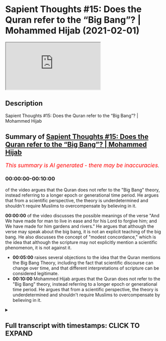 # Sapient Thoughts #15: Does the Quran refer to the “Big Bang”? | Mohammed Hijab (2021-02-01)

<iframe loading='lazy' allow='autoplay' src='https://www.youtube.com/embed/FPZ57LCYLqQ'></iframe>

## Description

Sapient Thoughts #15: Does the Quran refer to the “Big Bang”? | Mohammed Hijab

## Summary of [Sapient Thoughts #15: Does the Quran refer to the “Big Bang”? | Mohammed Hijab](https://www.youtube.com/watch?v=FPZ57LCYLqQ)

*<span style="color:red; font-size:125%">This summary is AI generated - there may be inaccuracies</span>. [](/)*

### <a onclick="modifyYTiframeseektime('0')">00:00:00-00:10:00</a>

of the video argues that the Quran does not refer to the "Big Bang" theory, instead referring to a longer epoch or generational time period. He argues that from a scientific perspective, the theory is underdetermined and shouldn't require Muslims to overcompensate by believing in it.

**<a onclick="modifyYTiframeseektime('0')">00:00:00</a>** of the video discusses the possible meanings of the verse "And We have made for man to live in ease and for his Lord to forgive him; and We have made for him gardens and rivers." He argues that although the verse may speak about the big bang, it is not an explicit teaching of the big bang. He also discusses the concept of "modest concordance," which is the idea that although the scripture may not explicitly mention a scientific phenomenon, it is not against it.

* **<a onclick="modifyYTiframeseektime('300')">00:05:00</a>** raises several objections to the idea that the Quran mentions the Big Bang Theory, including the fact that scientific discourse can change over time, and that different interpretations of scripture can be considered legitimate.
* **<a onclick="modifyYTiframeseektime('600')">00:10:00</a>** Mohammed Hijab argues that the Quran does not refer to the "Big Bang" theory, instead referring to a longer epoch or generational time period. He argues that from a scientific perspective, the theory is underdetermined and shouldn't require Muslims to overcompensate by believing in it.

<details><summary><h2>Full transcript with timestamps: CLICK TO EXPAND</h2></summary>

<a onclick="modifyYTiframeseektime('2')">0:00:02</a> [Music]  
<a onclick="modifyYTiframeseektime('12')">0:00:12</a> and welcome to another episode of  
<a onclick="modifyYTiframeseektime('14')">0:00:14</a> sapient thoughts where we discuss  
<a onclick="modifyYTiframeseektime('15')">0:00:15</a> theo philosophical issues where we  
<a onclick="modifyYTiframeseektime('17')">0:00:17</a> refute those arguments of the detractors  
<a onclick="modifyYTiframeseektime('19')">0:00:19</a> of islam  
<a onclick="modifyYTiframeseektime('20')">0:00:20</a> in addition to making our own arguments  
<a onclick="modifyYTiframeseektime('22')">0:00:22</a> for the veracity of islam  
<a onclick="modifyYTiframeseektime('24')">0:00:24</a> today inshallah we're going to be  
<a onclick="modifyYTiframeseektime('25')">0:00:25</a> talking about the big bang and whether  
<a onclick="modifyYTiframeseektime('27')">0:00:27</a> or not the quran  
<a onclick="modifyYTiframeseektime('28')">0:00:28</a> talks about the big bang or actively  
<a onclick="modifyYTiframeseektime('30')">0:00:30</a> teaches the big bang  
<a onclick="modifyYTiframeseektime('32')">0:00:32</a> and of course this is a ubiquitous kind  
<a onclick="modifyYTiframeseektime('34')">0:00:34</a> of claim that you find  
<a onclick="modifyYTiframeseektime('35')">0:00:35</a> with those who espouse the scientific  
<a onclick="modifyYTiframeseektime('37')">0:00:37</a> miracles narrative  
<a onclick="modifyYTiframeseektime('38')">0:00:38</a> both in the western world in the  
<a onclick="modifyYTiframeseektime('40')">0:00:40</a> english-speaking world and of course the  
<a onclick="modifyYTiframeseektime('42')">0:00:42</a> middle east as well i'm sure in other  
<a onclick="modifyYTiframeseektime('43')">0:00:43</a> parts of the world  
<a onclick="modifyYTiframeseektime('45')">0:00:45</a> that i don't have access to  
<a onclick="modifyYTiframeseektime('46')">0:00:46</a> unfortunately because my language skills  
<a onclick="modifyYTiframeseektime('48')">0:00:48</a> are limited  
<a onclick="modifyYTiframeseektime('49')">0:00:49</a> but let's say let's answer this question  
<a onclick="modifyYTiframeseektime('52')">0:00:52</a> the question of whether the quran or not  
<a onclick="modifyYTiframeseektime('54')">0:00:54</a> actively speaks about the big bang  
<a onclick="modifyYTiframeseektime('56')">0:00:56</a> before we do this though  
<a onclick="modifyYTiframeseektime('57')">0:00:57</a> i think it's very important to note that  
<a onclick="modifyYTiframeseektime('60')">0:01:00</a> here at sapiens institute we think that  
<a onclick="modifyYTiframeseektime('62')">0:01:02</a> the most sophisticated  
<a onclick="modifyYTiframeseektime('64')">0:01:04</a> way of dealing with the quran in in so  
<a onclick="modifyYTiframeseektime('67')">0:01:07</a> much as  
<a onclick="modifyYTiframeseektime('67')">0:01:07</a> it talks about the naturalistic  
<a onclick="modifyYTiframeseektime('69')">0:01:09</a> phenomena of the world  
<a onclick="modifyYTiframeseektime('70')">0:01:10</a> is to apply a multi-layered approach and  
<a onclick="modifyYTiframeseektime('73')">0:01:13</a> this approach really says that the quran  
<a onclick="modifyYTiframeseektime('75')">0:01:15</a> speaks in a simple and concise yet  
<a onclick="modifyYTiframeseektime('77')">0:01:17</a> powerful and rich  
<a onclick="modifyYTiframeseektime('78')">0:01:18</a> way which communicates with different  
<a onclick="modifyYTiframeseektime('81')">0:01:21</a> audiences from  
<a onclick="modifyYTiframeseektime('82')">0:01:22</a> the 7th century all the way through to  
<a onclick="modifyYTiframeseektime('84')">0:01:24</a> the 21st century  
<a onclick="modifyYTiframeseektime('86')">0:01:26</a> and it also says that when we're looking  
<a onclick="modifyYTiframeseektime('88')">0:01:28</a> at verses  
<a onclick="modifyYTiframeseektime('90')">0:01:30</a> when we're looking at verses we need to  
<a onclick="modifyYTiframeseektime('91')">0:01:31</a> allow ambiguities to  
<a onclick="modifyYTiframeseektime('94')">0:01:34</a> to remain as ambiguities in other words  
<a onclick="modifyYTiframeseektime('96')">0:01:36</a> picking one  
<a onclick="modifyYTiframeseektime('98')">0:01:38</a> of many different interpretations and  
<a onclick="modifyYTiframeseektime('99')">0:01:39</a> claiming that this is a scientific  
<a onclick="modifyYTiframeseektime('100')">0:01:40</a> miracle is a limitation  
<a onclick="modifyYTiframeseektime('102')">0:01:42</a> now obviously this method requires or  
<a onclick="modifyYTiframeseektime('104')">0:01:44</a> the multi-layered method requires a  
<a onclick="modifyYTiframeseektime('106')">0:01:46</a> video in its own right it deserves  
<a onclick="modifyYTiframeseektime('108')">0:01:48</a> uh more attention and of course we're  
<a onclick="modifyYTiframeseektime('109')">0:01:49</a> gonna we're gonna do that  
<a onclick="modifyYTiframeseektime('111')">0:01:51</a> but for the purposes of today we're not  
<a onclick="modifyYTiframeseektime('113')">0:01:53</a> going to be  
<a onclick="modifyYTiframeseektime('114')">0:01:54</a> going into much depth uh however there's  
<a onclick="modifyYTiframeseektime('116')">0:01:56</a> one more thing i think  
<a onclick="modifyYTiframeseektime('117')">0:01:57</a> is important to put forward in terms of  
<a onclick="modifyYTiframeseektime('119')">0:01:59</a> conceptual analysis  
<a onclick="modifyYTiframeseektime('121')">0:02:01</a> which is david schatz his conception or  
<a onclick="modifyYTiframeseektime('124')">0:02:04</a> compartmentalization of concordance into  
<a onclick="modifyYTiframeseektime('127')">0:02:07</a> two different types now what is  
<a onclick="modifyYTiframeseektime('128')">0:02:08</a> concordism  
<a onclick="modifyYTiframeseektime('129')">0:02:09</a> concordism loosely defined is uh  
<a onclick="modifyYTiframeseektime('132')">0:02:12</a> the propensity of a scripture whether  
<a onclick="modifyYTiframeseektime('135')">0:02:15</a> it's the bible or the quran or whatever  
<a onclick="modifyYTiframeseektime('137')">0:02:17</a> to be in agreement with science or to  
<a onclick="modifyYTiframeseektime('139')">0:02:19</a> actually actively teach science now  
<a onclick="modifyYTiframeseektime('141')">0:02:21</a> david chats divides it into two  
<a onclick="modifyYTiframeseektime('142')">0:02:22</a> different things  
<a onclick="modifyYTiframeseektime('143')">0:02:23</a> he refers to as bold concordism and  
<a onclick="modifyYTiframeseektime('145')">0:02:25</a> modest concordism  
<a onclick="modifyYTiframeseektime('146')">0:02:26</a> so bold concordism is really the  
<a onclick="modifyYTiframeseektime('149')">0:02:29</a> postulation that the scripture is  
<a onclick="modifyYTiframeseektime('151')">0:02:31</a> actively speaking about said  
<a onclick="modifyYTiframeseektime('153')">0:02:33</a> scientific phenomena and modest  
<a onclick="modifyYTiframeseektime('155')">0:02:35</a> concordism is that the scripture  
<a onclick="modifyYTiframeseektime('156')">0:02:36</a> may not speak about it in such explicit  
<a onclick="modifyYTiframeseektime('159')">0:02:39</a> terms  
<a onclick="modifyYTiframeseektime('159')">0:02:39</a> but indeed uh is not against it in such  
<a onclick="modifyYTiframeseektime('162')">0:02:42</a> explicit terms  
<a onclick="modifyYTiframeseektime('164')">0:02:44</a> whatever said phenomena is i think the  
<a onclick="modifyYTiframeseektime('166')">0:02:46</a> modest concordance position  
<a onclick="modifyYTiframeseektime('168')">0:02:48</a> is much more tenable from a  
<a onclick="modifyYTiframeseektime('170')">0:02:50</a> hermeneutical and executive perspective  
<a onclick="modifyYTiframeseektime('172')">0:02:52</a> now let's move on to this uh this big  
<a onclick="modifyYTiframeseektime('174')">0:02:54</a> bang example and  
<a onclick="modifyYTiframeseektime('176')">0:02:56</a> and look at the verses so obviously this  
<a onclick="modifyYTiframeseektime('178')">0:02:58</a> is chapter number 21 verse number 30  
<a onclick="modifyYTiframeseektime('180')">0:03:00</a> where allah says you know that the unit  
<a onclick="modifyYTiframeseektime('183')">0:03:03</a> the heavens and the earth  
<a onclick="modifyYTiframeseektime('186')">0:03:06</a> they were both one piece so we separated  
<a onclick="modifyYTiframeseektime('188')">0:03:08</a> them this is a loose translation and  
<a onclick="modifyYTiframeseektime('190')">0:03:10</a> it's a very legitimate translation  
<a onclick="modifyYTiframeseektime('192')">0:03:12</a> because if you look at  
<a onclick="modifyYTiframeseektime('193')">0:03:13</a> the exegetes like tabari and even kefir  
<a onclick="modifyYTiframeseektime('195')">0:03:15</a> and  
<a onclick="modifyYTiframeseektime('196')">0:03:16</a> all of these major kind of exegetes of  
<a onclick="modifyYTiframeseektime('198')">0:03:18</a> the past  
<a onclick="modifyYTiframeseektime('199')">0:03:19</a> and obviously also the arabic language  
<a onclick="modifyYTiframeseektime('202')">0:03:22</a> and  
<a onclick="modifyYTiframeseektime('203')">0:03:23</a> literally just means for something to be  
<a onclick="modifyYTiframeseektime('206')">0:03:26</a> together  
<a onclick="modifyYTiframeseektime('207')">0:03:27</a> and for them to be separated however  
<a onclick="modifyYTiframeseektime('210')">0:03:30</a> when you look at what these exegetes say  
<a onclick="modifyYTiframeseektime('211')">0:03:31</a> they do actually  
<a onclick="modifyYTiframeseektime('214')">0:03:34</a> expound on different types of meaning so  
<a onclick="modifyYTiframeseektime('216')">0:03:36</a> for example yes it does say that the  
<a onclick="modifyYTiframeseektime('218')">0:03:38</a> heavens and the earth were together and  
<a onclick="modifyYTiframeseektime('219')">0:03:39</a> then we cleared them asunder or have we  
<a onclick="modifyYTiframeseektime('221')">0:03:41</a> separated them or whatever you want to  
<a onclick="modifyYTiframeseektime('223')">0:03:43</a> translate it but they also say  
<a onclick="modifyYTiframeseektime('226')">0:03:46</a> that this could mean that this is when  
<a onclick="modifyYTiframeseektime('228')">0:03:48</a> the uh  
<a onclick="modifyYTiframeseektime('229')">0:03:49</a> the same or the skies started to rain  
<a onclick="modifyYTiframeseektime('232')">0:03:52</a> and when the  
<a onclick="modifyYTiframeseektime('233')">0:03:53</a> uh grounds started to produce vegetation  
<a onclick="modifyYTiframeseektime('236')">0:03:56</a> this is another exegesis that is  
<a onclick="modifyYTiframeseektime('238')">0:03:58</a> of the same verse and many of the salaf  
<a onclick="modifyYTiframeseektime('240')">0:04:00</a> and many of those medieval commentators  
<a onclick="modifyYTiframeseektime('242')">0:04:02</a> took this as the as the primary meaning  
<a onclick="modifyYTiframeseektime('244')">0:04:04</a> in fact and that is why  
<a onclick="modifyYTiframeseektime('246')">0:04:06</a> uh the next verse talks about we have  
<a onclick="modifyYTiframeseektime('248')">0:04:08</a> made for more to every living thing that  
<a onclick="modifyYTiframeseektime('249')">0:04:09</a> says it makes more sense in that sense  
<a onclick="modifyYTiframeseektime('251')">0:04:11</a> but we will leave both of those  
<a onclick="modifyYTiframeseektime('253')">0:04:13</a> interpretations as valid interpretations  
<a onclick="modifyYTiframeseektime('256')">0:04:16</a> now those interpretations and more have  
<a onclick="modifyYTiframeseektime('259')">0:04:19</a> been said about this verse  
<a onclick="modifyYTiframeseektime('260')">0:04:20</a> so to choose one of them are we  
<a onclick="modifyYTiframeseektime('262')">0:04:22</a> justified in choosing one of them  
<a onclick="modifyYTiframeseektime('264')">0:04:24</a> because the  
<a onclick="modifyYTiframeseektime('264')">0:04:24</a> dominant scientific theory of the day  
<a onclick="modifyYTiframeseektime('268')">0:04:28</a> is espouses or is closer to that one of  
<a onclick="modifyYTiframeseektime('271')">0:04:31</a> them  
<a onclick="modifyYTiframeseektime('272')">0:04:32</a> i think we should be more reserved and  
<a onclick="modifyYTiframeseektime('274')">0:04:34</a> conservative with this because quite  
<a onclick="modifyYTiframeseektime('275')">0:04:35</a> frankly  
<a onclick="modifyYTiframeseektime('276')">0:04:36</a> of all the different kinds of sciences  
<a onclick="modifyYTiframeseektime('278')">0:04:38</a> that are out there you could argue  
<a onclick="modifyYTiframeseektime('279')">0:04:39</a> making  
<a onclick="modifyYTiframeseektime('280')">0:04:40</a> a strong argument that physics and  
<a onclick="modifyYTiframeseektime('282')">0:04:42</a> especially astronomy is the most  
<a onclick="modifyYTiframeseektime('284')">0:04:44</a> volatile in terms of change i mean  
<a onclick="modifyYTiframeseektime('286')">0:04:46</a> paradigm shifts  
<a onclick="modifyYTiframeseektime('287')">0:04:47</a> we know not only the newtonian to  
<a onclick="modifyYTiframeseektime('289')">0:04:49</a> einsteinian shift but all kinds of  
<a onclick="modifyYTiframeseektime('291')">0:04:51</a> theories have been  
<a onclick="modifyYTiframeseektime('292')">0:04:52</a> elaborated upon in the last hundred  
<a onclick="modifyYTiframeseektime('294')">0:04:54</a> years in science and astronomy i mean  
<a onclick="modifyYTiframeseektime('296')">0:04:56</a> string theory oscillating universe  
<a onclick="modifyYTiframeseektime('298')">0:04:58</a> eternal universes i mean you can see  
<a onclick="modifyYTiframeseektime('300')">0:05:00</a> from the from the writings of some of  
<a onclick="modifyYTiframeseektime('302')">0:05:02</a> the  
<a onclick="modifyYTiframeseektime('302')">0:05:02</a> most prominent scientists that we have  
<a onclick="modifyYTiframeseektime('303')">0:05:03</a> like roger penrose for example and in 10  
<a onclick="modifyYTiframeseektime('306')">0:05:06</a> or 20 years he changes his mind on very  
<a onclick="modifyYTiframeseektime('308')">0:05:08</a> foundational issues when it comes to  
<a onclick="modifyYTiframeseektime('309')">0:05:09</a> cosmology  
<a onclick="modifyYTiframeseektime('310')">0:05:10</a> therefore to pin you know a verse in the  
<a onclick="modifyYTiframeseektime('313')">0:05:13</a> quran  
<a onclick="modifyYTiframeseektime('314')">0:05:14</a> on the changing and courageable and  
<a onclick="modifyYTiframeseektime('319')">0:05:19</a> moving if you like scientific discourse  
<a onclick="modifyYTiframeseektime('322')">0:05:22</a> i think is quite dangerous because  
<a onclick="modifyYTiframeseektime('323')">0:05:23</a> what if in 50 years in 70 years or 100  
<a onclick="modifyYTiframeseektime('326')">0:05:26</a> years  
<a onclick="modifyYTiframeseektime('327')">0:05:27</a> the dominant cosmology is different and  
<a onclick="modifyYTiframeseektime('330')">0:05:30</a> that is a  
<a onclick="modifyYTiframeseektime('330')">0:05:30</a> very plausible scientific possibility  
<a onclick="modifyYTiframeseektime('333')">0:05:33</a> it's extremely plausible for the  
<a onclick="modifyYTiframeseektime('335')">0:05:35</a> dominant  
<a onclick="modifyYTiframeseektime('336')">0:05:36</a> cosmology to have shifted and for this  
<a onclick="modifyYTiframeseektime('338')">0:05:38</a> reason this for me defines another  
<a onclick="modifyYTiframeseektime('340')">0:05:40</a> limitation of saying that the quran  
<a onclick="modifyYTiframeseektime('342')">0:05:42</a> talks about the big bang theory  
<a onclick="modifyYTiframeseektime('344')">0:05:44</a> which is that okay if you if you're  
<a onclick="modifyYTiframeseektime('346')">0:05:46</a> saying this today let's see if you  
<a onclick="modifyYTiframeseektime('348')">0:05:48</a> remain consistent  
<a onclick="modifyYTiframeseektime('348')">0:05:48</a> maybe if your grandchildren remain  
<a onclick="modifyYTiframeseektime('350')">0:05:50</a> consistent that have the same  
<a onclick="modifyYTiframeseektime('352')">0:05:52</a> methodology where all of these western  
<a onclick="modifyYTiframeseektime('355')">0:05:55</a> scientists  
<a onclick="modifyYTiframeseektime('356')">0:05:56</a> are now changing their mind and it  
<a onclick="modifyYTiframeseektime('358')">0:05:58</a> becomes an oscillating theory  
<a onclick="modifyYTiframeseektime('359')">0:05:59</a> and then maybe you go to another  
<a onclick="modifyYTiframeseektime('361')">0:06:01</a> interpretation but this movement  
<a onclick="modifyYTiframeseektime('364')">0:06:04</a> of science and also the fact that there  
<a onclick="modifyYTiframeseektime('365')">0:06:05</a> are different interpretations  
<a onclick="modifyYTiframeseektime('368')">0:06:08</a> kind of says to me that we shouldn't be  
<a onclick="modifyYTiframeseektime('370')">0:06:10</a> cherry-picking verses and trying to make  
<a onclick="modifyYTiframeseektime('372')">0:06:12</a> them match  
<a onclick="modifyYTiframeseektime('373')">0:06:13</a> you know the interpretations match with  
<a onclick="modifyYTiframeseektime('374')">0:06:14</a> modern-day scientific phenomena  
<a onclick="modifyYTiframeseektime('376')">0:06:16</a> because if we do that we're actually  
<a onclick="modifyYTiframeseektime('378')">0:06:18</a> outlining a failed  
<a onclick="modifyYTiframeseektime('380')">0:06:20</a> hermeneutic and we are actually  
<a onclick="modifyYTiframeseektime('382')">0:06:22</a> justifying for those  
<a onclick="modifyYTiframeseektime('384')">0:06:24</a> individuals who are attacking islam the  
<a onclick="modifyYTiframeseektime('386')">0:06:26</a> detractors of islam  
<a onclick="modifyYTiframeseektime('387')">0:06:27</a> who use one of many interpretations  
<a onclick="modifyYTiframeseektime('390')">0:06:30</a> which might be unscientific and  
<a onclick="modifyYTiframeseektime('391')">0:06:31</a> legitimate through the language  
<a onclick="modifyYTiframeseektime('393')">0:06:33</a> that this is a legitimate recourse so if  
<a onclick="modifyYTiframeseektime('396')">0:06:36</a> we're saying that we will  
<a onclick="modifyYTiframeseektime('397')">0:06:37</a> we'll take one of many different  
<a onclick="modifyYTiframeseektime('398')">0:06:38</a> interpretations and now we're going to  
<a onclick="modifyYTiframeseektime('399')">0:06:39</a> elaborate upon that  
<a onclick="modifyYTiframeseektime('401')">0:06:41</a> then that what that does is it opens a  
<a onclick="modifyYTiframeseektime('402')">0:06:42</a> can of worms because now  
<a onclick="modifyYTiframeseektime('404')">0:06:44</a> the uh the detractor or anti-muslim  
<a onclick="modifyYTiframeseektime('406')">0:06:46</a> apologist is well  
<a onclick="modifyYTiframeseektime('408')">0:06:48</a> justified in saying that according to  
<a onclick="modifyYTiframeseektime('409')">0:06:49</a> the quran the heaven oh sorry the earth  
<a onclick="modifyYTiframeseektime('412')">0:06:52</a> was created before the heaven for  
<a onclick="modifyYTiframeseektime('413')">0:06:53</a> example  
<a onclick="modifyYTiframeseektime('414')">0:06:54</a> and this is the opinion of this person  
<a onclick="modifyYTiframeseektime('415')">0:06:55</a> and that that person  
<a onclick="modifyYTiframeseektime('417')">0:06:57</a> will will come back and say well hold on  
<a onclick="modifyYTiframeseektime('418')">0:06:58</a> the opinion of the other person and that  
<a onclick="modifyYTiframeseektime('419')">0:06:59</a> person  
<a onclick="modifyYTiframeseektime('420')">0:07:00</a> is opposite to that well they'll say  
<a onclick="modifyYTiframeseektime('422')">0:07:02</a> well hold on you have justified to  
<a onclick="modifyYTiframeseektime('424')">0:07:04</a> yourself  
<a onclick="modifyYTiframeseektime('425')">0:07:05</a> taking an ambiguous verse and and saying  
<a onclick="modifyYTiframeseektime('428')">0:07:08</a> that it means this  
<a onclick="modifyYTiframeseektime('429')">0:07:09</a> when there are these other alternate  
<a onclick="modifyYTiframeseektime('430')">0:07:10</a> linguistic alternatives and exegetical  
<a onclick="modifyYTiframeseektime('432')">0:07:12</a> alternatives  
<a onclick="modifyYTiframeseektime('433')">0:07:13</a> so why are we not within our rights to  
<a onclick="modifyYTiframeseektime('436')">0:07:16</a> choose unscientific  
<a onclick="modifyYTiframeseektime('437')">0:07:17</a> interpretations and say this is what it  
<a onclick="modifyYTiframeseektime('439')">0:07:19</a> means well in fact this  
<a onclick="modifyYTiframeseektime('441')">0:07:21</a> whole idea of using ambiguous verses  
<a onclick="modifyYTiframeseektime('444')">0:07:24</a> which have more than one interpretation  
<a onclick="modifyYTiframeseektime('446')">0:07:26</a> and running with it is exactly the  
<a onclick="modifyYTiframeseektime('448')">0:07:28</a> opposite  
<a onclick="modifyYTiframeseektime('449')">0:07:29</a> exactly the opposite of what allah tells  
<a onclick="modifyYTiframeseektime('451')">0:07:31</a> us  
<a onclick="modifyYTiframeseektime('457')">0:07:37</a> that there are this chapter three verse  
<a onclick="modifyYTiframeseektime('458')">0:07:38</a> seven it says that this book has  
<a onclick="modifyYTiframeseektime('460')">0:07:40</a> verses which are foundational and others  
<a onclick="modifyYTiframeseektime('462')">0:07:42</a> which  
<a onclick="modifyYTiframeseektime('467')">0:07:47</a> for those people who have swerving in  
<a onclick="modifyYTiframeseektime('469')">0:07:49</a> their hearts or some kind of deviance in  
<a onclick="modifyYTiframeseektime('471')">0:07:51</a> their hearts they will choose  
<a onclick="modifyYTiframeseektime('473')">0:07:53</a> yes those interpretations that they  
<a onclick="modifyYTiframeseektime('477')">0:07:57</a> which are ambiguous and they don't know  
<a onclick="modifyYTiframeseektime('479')">0:07:59</a> what the the verse goes on to say they  
<a onclick="modifyYTiframeseektime('481')">0:08:01</a> don't know what these interpret no one  
<a onclick="modifyYTiframeseektime('482')">0:08:02</a> knows  
<a onclick="modifyYTiframeseektime('483')">0:08:03</a> what these the interpretation actually  
<a onclick="modifyYTiframeseektime('485')">0:08:05</a> definitely definitively means except for  
<a onclick="modifyYTiframeseektime('487')">0:08:07</a> allah  
<a onclick="modifyYTiframeseektime('487')">0:08:07</a> and some say well also those who are  
<a onclick="modifyYTiframeseektime('490')">0:08:10</a> very  
<a onclick="modifyYTiframeseektime('490')">0:08:10</a> grounded in knowledge and some say no  
<a onclick="modifyYTiframeseektime('493')">0:08:13</a> not even those because the sentence  
<a onclick="modifyYTiframeseektime('494')">0:08:14</a> starts  
<a onclick="modifyYTiframeseektime('495')">0:08:15</a> and that's another discussion but the  
<a onclick="modifyYTiframeseektime('496')">0:08:16</a> idea is that choosing one of many  
<a onclick="modifyYTiframeseektime('498')">0:08:18</a> different  
<a onclick="modifyYTiframeseektime('499')">0:08:19</a> interpretations and insisting that this  
<a onclick="modifyYTiframeseektime('501')">0:08:21</a> is what the quran says  
<a onclick="modifyYTiframeseektime('503')">0:08:23</a> is not the the sophisticated  
<a onclick="modifyYTiframeseektime('505')">0:08:25</a> hermeneutical method  
<a onclick="modifyYTiframeseektime('506')">0:08:26</a> and in fact it can go into what  
<a onclick="modifyYTiframeseektime('510')">0:08:30</a> you may say about allah which you don't  
<a onclick="modifyYTiframeseektime('512')">0:08:32</a> know it may go into that  
<a onclick="modifyYTiframeseektime('514')">0:08:34</a> or it could go into what the prophet  
<a onclick="modifyYTiframeseektime('515')">0:08:35</a> says  
<a onclick="modifyYTiframeseektime('518')">0:08:38</a> whoever lies about me intentionally then  
<a onclick="modifyYTiframeseektime('520')">0:08:40</a> let him prepare his sea in the hell fire  
<a onclick="modifyYTiframeseektime('522')">0:08:42</a> where you know that there are other  
<a onclick="modifyYTiframeseektime('523')">0:08:43</a> interpretations but you're intentionally  
<a onclick="modifyYTiframeseektime('525')">0:08:45</a> choosing one  
<a onclick="modifyYTiframeseektime('526')">0:08:46</a> so you can fit it with a particular  
<a onclick="modifyYTiframeseektime('527')">0:08:47</a> narrative and so this is problematic so  
<a onclick="modifyYTiframeseektime('531')">0:08:51</a> from all of those perspectives and that  
<a onclick="modifyYTiframeseektime('533')">0:08:53</a> you have  
<a onclick="modifyYTiframeseektime('534')">0:08:54</a> changing science that it's a  
<a onclick="modifyYTiframeseektime('536')">0:08:56</a> cherry-picking approach  
<a onclick="modifyYTiframeseektime('537')">0:08:57</a> that you know it's limited and you know  
<a onclick="modifyYTiframeseektime('540')">0:09:00</a> you could even say one of the possible  
<a onclick="modifyYTiframeseektime('541')">0:09:01</a> assumptions i'm not saying it's a  
<a onclick="modifyYTiframeseektime('542')">0:09:02</a> definitive or something  
<a onclick="modifyYTiframeseektime('543')">0:09:03</a> is that if it is talking about the big  
<a onclick="modifyYTiframeseektime('545')">0:09:05</a> bang if let's say that chapter 21 verse  
<a onclick="modifyYTiframeseektime('548')">0:09:08</a> number 30  
<a onclick="modifyYTiframeseektime('548')">0:09:08</a> is talking about the big bang if it is  
<a onclick="modifyYTiframeseektime('551')">0:09:11</a> talking about the big bang  
<a onclick="modifyYTiframeseektime('552')">0:09:12</a> does that mean to say that those people  
<a onclick="modifyYTiframeseektime('554')">0:09:14</a> in the 7th century who had no knowledge  
<a onclick="modifyYTiframeseektime('556')">0:09:16</a> of astronomy  
<a onclick="modifyYTiframeseektime('556')">0:09:16</a> would have had this verse or the meaning  
<a onclick="modifyYTiframeseektime('559')">0:09:19</a> of this veil to them  
<a onclick="modifyYTiframeseektime('560')">0:09:20</a> like they wouldn't understand the  
<a onclick="modifyYTiframeseektime('562')">0:09:22</a> implications of the big bang and so this  
<a onclick="modifyYTiframeseektime('564')">0:09:24</a> verse would  
<a onclick="modifyYTiframeseektime('564')">0:09:24</a> be meaningless or very very close to  
<a onclick="modifyYTiframeseektime('567')">0:09:27</a> being meaningless to them  
<a onclick="modifyYTiframeseektime('568')">0:09:28</a> so that would be a yani this this could  
<a onclick="modifyYTiframeseektime('571')">0:09:31</a> be something which is also damaging  
<a onclick="modifyYTiframeseektime('573')">0:09:33</a> the truth of the matter is this verse  
<a onclick="modifyYTiframeseektime('575')">0:09:35</a> does indicate to us that there was some  
<a onclick="modifyYTiframeseektime('577')">0:09:37</a> kind of separation  
<a onclick="modifyYTiframeseektime('578')">0:09:38</a> but we don't know allah what exactly  
<a onclick="modifyYTiframeseektime('580')">0:09:40</a> cosmologically it's talking  
<a onclick="modifyYTiframeseektime('582')">0:09:42</a> about and similarly  
<a onclick="modifyYTiframeseektime('586')">0:09:46</a> you know the the heaven we have in  
<a onclick="modifyYTiframeseektime('588')">0:09:48</a> chapter 51 of the quran the heaven we  
<a onclick="modifyYTiframeseektime('589')">0:09:49</a> have created it with power  
<a onclick="modifyYTiframeseektime('591')">0:09:51</a> and we we are steadily expanding it now  
<a onclick="modifyYTiframeseektime('593')">0:09:53</a> yes there are some people  
<a onclick="modifyYTiframeseektime('595')">0:09:55</a> even terribly that i've looked at the  
<a onclick="modifyYTiframeseektime('597')">0:09:57</a> tephasia in the exegetes that say that  
<a onclick="modifyYTiframeseektime('599')">0:09:59</a> uh musayan does mean expanding there are  
<a onclick="modifyYTiframeseektime('602')">0:10:02</a> some tabernacles who say that  
<a onclick="modifyYTiframeseektime('604')">0:10:04</a> like for example abdul rahman ibn zaid  
<a onclick="modifyYTiframeseektime('606')">0:10:06</a> even islam and i've read this in  
<a onclick="modifyYTiframeseektime('608')">0:10:08</a> uh even jose's kittep  
<a onclick="modifyYTiframeseektime('613')">0:10:13</a> and so this is definitely represented in  
<a onclick="modifyYTiframeseektime('614')">0:10:14</a> the literature i'm not taking that away  
<a onclick="modifyYTiframeseektime('616')">0:10:16</a> from  
<a onclick="modifyYTiframeseektime('617')">0:10:17</a> from that however there's a few issues  
<a onclick="modifyYTiframeseektime('619')">0:10:19</a> it says  
<a onclick="modifyYTiframeseektime('622')">0:10:22</a> dunya for example and we know and we've  
<a onclick="modifyYTiframeseektime('624')">0:10:24</a> talked about this in other episodes that  
<a onclick="modifyYTiframeseektime('626')">0:10:26</a> means all that isn't all that is above  
<a onclick="modifyYTiframeseektime('628')">0:10:28</a> and so this does not necessitate that  
<a onclick="modifyYTiframeseektime('630')">0:10:30</a> it's just a worldly dunya  
<a onclick="modifyYTiframeseektime('632')">0:10:32</a> that we associate with the universe so  
<a onclick="modifyYTiframeseektime('634')">0:10:34</a> this might be talking about something  
<a onclick="modifyYTiframeseektime('635')">0:10:35</a> which is completely  
<a onclick="modifyYTiframeseektime('636')">0:10:36</a> above and beyond our understanding  
<a onclick="modifyYTiframeseektime('638')">0:10:38</a> because we haven't even  
<a onclick="modifyYTiframeseektime('639')">0:10:39</a> accessed the other six heavens for  
<a onclick="modifyYTiframeseektime('641')">0:10:41</a> example and it could be talking  
<a onclick="modifyYTiframeseektime('643')">0:10:43</a> something above the six heavens because  
<a onclick="modifyYTiframeseektime('644')">0:10:44</a> sama  
<a onclick="modifyYTiframeseektime('645')">0:10:45</a> could involve the kursi and technically  
<a onclick="modifyYTiframeseektime('647')">0:10:47</a> so why are we getting ourselves okay  
<a onclick="modifyYTiframeseektime('649')">0:10:49</a> it's talking about the expanding  
<a onclick="modifyYTiframeseektime('650')">0:10:50</a> universe for sure  
<a onclick="modifyYTiframeseektime('651')">0:10:51</a> we don't know allah if it's talking  
<a onclick="modifyYTiframeseektime('653')">0:10:53</a> about the expanding universe for sure  
<a onclick="modifyYTiframeseektime('655')">0:10:55</a> because  
<a onclick="modifyYTiframeseektime('655')">0:10:55</a> quite frankly the majority of exegete  
<a onclick="modifyYTiframeseektime('657')">0:10:57</a> says  
<a onclick="modifyYTiframeseektime('663')">0:11:03</a> we're able to do so allah we created the  
<a onclick="modifyYTiframeseektime('666')">0:11:06</a> heaven with power and we were able to do  
<a onclick="modifyYTiframeseektime('667')">0:11:07</a> so  
<a onclick="modifyYTiframeseektime('668')">0:11:08</a> and there's no contradiction between the  
<a onclick="modifyYTiframeseektime('669')">0:11:09</a> two meanings and yes it could mean both  
<a onclick="modifyYTiframeseektime('671')">0:11:11</a> but to insist it's talking about the  
<a onclick="modifyYTiframeseektime('673')">0:11:13</a> expanding universe in redshift  
<a onclick="modifyYTiframeseektime('674')">0:11:14</a> i think it's a bit uh is a bit much and  
<a onclick="modifyYTiframeseektime('677')">0:11:17</a> if you do insist it's definitely talking  
<a onclick="modifyYTiframeseektime('679')">0:11:19</a> about this and this is how we should  
<a onclick="modifyYTiframeseektime('680')">0:11:20</a> understand the verse  
<a onclick="modifyYTiframeseektime('681')">0:11:21</a> then once again the cherry-picking  
<a onclick="modifyYTiframeseektime('682')">0:11:22</a> approach and the inconsistencies of it  
<a onclick="modifyYTiframeseektime('685')">0:11:25</a> you'd have to  
<a onclick="modifyYTiframeseektime('685')">0:11:25</a> afford for the hasam for the  
<a onclick="modifyYTiframeseektime('687')">0:11:27</a> interlocutor which in this case will be  
<a onclick="modifyYTiframeseektime('689')">0:11:29</a> the anti-muslim  
<a onclick="modifyYTiframeseektime('690')">0:11:30</a> apologist who's going to use  
<a onclick="modifyYTiframeseektime('692')">0:11:32</a> unscientific interpretations in much the  
<a onclick="modifyYTiframeseektime('693')">0:11:33</a> same way  
<a onclick="modifyYTiframeseektime('694')">0:11:34</a> as you're using scientific ones so what  
<a onclick="modifyYTiframeseektime('696')">0:11:36</a> needs to be done here is we need to  
<a onclick="modifyYTiframeseektime('698')">0:11:38</a> remain consistent and we need to  
<a onclick="modifyYTiframeseektime('701')">0:11:41</a> understand the limits  
<a onclick="modifyYTiframeseektime('702')">0:11:42</a> of of using this kind of uh evidence  
<a onclick="modifyYTiframeseektime('705')">0:11:45</a> and what quite frankly in the last 20 or  
<a onclick="modifyYTiframeseektime('707')">0:11:47</a> 30 years we've seen the the strengths  
<a onclick="modifyYTiframeseektime('708')">0:11:48</a> and uh  
<a onclick="modifyYTiframeseektime('709')">0:11:49</a> weaknesses of this the advantages and  
<a onclick="modifyYTiframeseektime('711')">0:11:51</a> disadvantages the advantages if you  
<a onclick="modifyYTiframeseektime('713')">0:11:53</a> from a dower perspective quite frankly  
<a onclick="modifyYTiframeseektime('714')">0:11:54</a> if you try and bring people into islam  
<a onclick="modifyYTiframeseektime('716')">0:11:56</a> because of this  
<a onclick="modifyYTiframeseektime('716')">0:11:56</a> those people that you bring into islam  
<a onclick="modifyYTiframeseektime('718')">0:11:58</a> because of this will be most affected by  
<a onclick="modifyYTiframeseektime('720')">0:12:00</a> the anti-islamic apologists  
<a onclick="modifyYTiframeseektime('722')">0:12:02</a> when they provide for them for for them  
<a onclick="modifyYTiframeseektime('725')">0:12:05</a> equal or similar types of argumentation  
<a onclick="modifyYTiframeseektime('727')">0:12:07</a> using equal or similar  
<a onclick="modifyYTiframeseektime('729')">0:12:09</a> uh methods and so it could  
<a onclick="modifyYTiframeseektime('732')">0:12:12</a> and we have seen and we have the  
<a onclick="modifyYTiframeseektime('733')">0:12:13</a> evidence that it could increase apostasy  
<a onclick="modifyYTiframeseektime('735')">0:12:15</a> for those particular individuals  
<a onclick="modifyYTiframeseektime('737')">0:12:17</a> who have been convinced of islam because  
<a onclick="modifyYTiframeseektime('739')">0:12:19</a> of that reason so one has to  
<a onclick="modifyYTiframeseektime('740')">0:12:20</a> exercise extreme caution here and they  
<a onclick="modifyYTiframeseektime('743')">0:12:23</a> have to be consistent  
<a onclick="modifyYTiframeseektime('744')">0:12:24</a> and they have and they have to do  
<a onclick="modifyYTiframeseektime('745')">0:12:25</a> justice to the quran and leave that  
<a onclick="modifyYTiframeseektime('747')">0:12:27</a> which is ambiguous as ambiguous  
<a onclick="modifyYTiframeseektime('749')">0:12:29</a> and speak with um speak with  
<a onclick="modifyYTiframeseektime('753')">0:12:33</a> with a sophisticated tongue not when  
<a onclick="modifyYTiframeseektime('755')">0:12:35</a> when when it's an ambiguous verse  
<a onclick="modifyYTiframeseektime('757')">0:12:37</a> because  
<a onclick="modifyYTiframeseektime('757')">0:12:37</a> no one knows really what this verse  
<a onclick="modifyYTiframeseektime('759')">0:12:39</a> exactly is talking about  
<a onclick="modifyYTiframeseektime('760')">0:12:40</a> and i hope that answers the question but  
<a onclick="modifyYTiframeseektime('763')">0:12:43</a> finally i will say as  
<a onclick="modifyYTiframeseektime('764')">0:12:44</a> muslims can we believe in the big bang  
<a onclick="modifyYTiframeseektime('765')">0:12:45</a> and can we believe in the expanding  
<a onclick="modifyYTiframeseektime('767')">0:12:47</a> universe  
<a onclick="modifyYTiframeseektime('768')">0:12:48</a> and redshift in the beginning of the  
<a onclick="modifyYTiframeseektime('769')">0:12:49</a> universe absolutely i don't see any  
<a onclick="modifyYTiframeseektime('770')">0:12:50</a> problem with that and in other  
<a onclick="modifyYTiframeseektime('772')">0:12:52</a> videos you see that we're talking about  
<a onclick="modifyYTiframeseektime('773')">0:12:53</a> for example the the days meaning  
<a onclick="modifyYTiframeseektime('775')">0:12:55</a> something which is longer  
<a onclick="modifyYTiframeseektime('777')">0:12:57</a> an epoch or generational time period so  
<a onclick="modifyYTiframeseektime('779')">0:12:59</a> it doesn't need to mean  
<a onclick="modifyYTiframeseektime('780')">0:13:00</a> a 24-hour period so from those  
<a onclick="modifyYTiframeseektime('782')">0:13:02</a> perspectives i see no harm  
<a onclick="modifyYTiframeseektime('784')">0:13:04</a> in believing the big bang theory so long  
<a onclick="modifyYTiframeseektime('785')">0:13:05</a> as you believe that allah is the one who  
<a onclick="modifyYTiframeseektime('787')">0:13:07</a> created or  
<a onclick="modifyYTiframeseektime('788')">0:13:08</a> who initiated it yeah i don't see any  
<a onclick="modifyYTiframeseektime('791')">0:13:11</a> issue with believing it so long as allah  
<a onclick="modifyYTiframeseektime('793')">0:13:13</a> is the orchestrator of it  
<a onclick="modifyYTiframeseektime('794')">0:13:14</a> and he is this is part of his hulk but  
<a onclick="modifyYTiframeseektime('796')">0:13:16</a> you should from a scientific perspective  
<a onclick="modifyYTiframeseektime('799')">0:13:19</a> be a little bit more less eager and a  
<a onclick="modifyYTiframeseektime('802')">0:13:22</a> bit more  
<a onclick="modifyYTiframeseektime('803')">0:13:23</a> use the word agnostic really because we  
<a onclick="modifyYTiframeseektime('804')">0:13:24</a> don't know for sure how far  
<a onclick="modifyYTiframeseektime('806')">0:13:26</a> this big bang theory is uh  
<a onclick="modifyYTiframeseektime('809')">0:13:29</a> is true because quite frankly it's  
<a onclick="modifyYTiframeseektime('811')">0:13:31</a> underdetermined from a  
<a onclick="modifyYTiframeseektime('813')">0:13:33</a> philosophy of science perspective  
<a onclick="modifyYTiframeseektime('814')">0:13:34</a> there's like maybe 16 or 17  
<a onclick="modifyYTiframeseektime('817')">0:13:37</a> differing models with very similar  
<a onclick="modifyYTiframeseektime('819')">0:13:39</a> epistemic weight  
<a onclick="modifyYTiframeseektime('820')">0:13:40</a> and so this under determination should  
<a onclick="modifyYTiframeseektime('822')">0:13:42</a> allow us to realize  
<a onclick="modifyYTiframeseektime('824')">0:13:44</a> that from an islamic perspective of vani  
<a onclick="modifyYTiframeseektime('826')">0:13:46</a> and it's not  
<a onclick="modifyYTiframeseektime('827')">0:13:47</a> qatari and therefore we should not uh  
<a onclick="modifyYTiframeseektime('830')">0:13:50</a> which means it's  
<a onclick="modifyYTiframeseektime('831')">0:13:51</a> speculative and it's not something which  
<a onclick="modifyYTiframeseektime('832')">0:13:52</a> is certain  
<a onclick="modifyYTiframeseektime('834')">0:13:54</a> uh and so we shouldn't need to feel the  
<a onclick="modifyYTiframeseektime('837')">0:13:57</a> need to really  
<a onclick="modifyYTiframeseektime('838')">0:13:58</a> uh overcompensate here with this issue  
<a onclick="modifyYTiframeseektime('840')">0:14:00</a> and i hope it answers the question of  
<a onclick="modifyYTiframeseektime('841')">0:14:01</a> salaam alaikum  
<a onclick="modifyYTiframeseektime('845')">0:14:05</a> [Music]  
</details>
